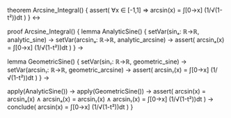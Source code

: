 theorem Arcsine_Integral() {
  assert(
    ∀x ∈ [-1,1] ⇒ arcsin(x) = ∫[0→x] (1/√(1-t²))dt
  )
} ↔

proof Arcsine_Integral() {
  lemma AnalyticSine() {
    setVar(sinₐ: ℝ→ℝ, analytic_sine) →
    setVar(arcsinₐ: ℝ→ℝ, analytic_arcsine) →
    assert(
      arcsinₐ(x) = ∫[0→x] (1/√(1-t²))dt
    )
  } →

  lemma GeometricSine() {
    setVar(sinᵧ: ℝ→ℝ, geometric_sine) →
    setVar(arcsinᵧ: ℝ→ℝ, geometric_arcsine) →
    assert(
      arcsinᵧ(x) = ∫[0→x] (1/√(1-t²))dt
    )
  } →

  apply(AnalyticSine()) →
  apply(GeometricSine()) →
  assert(
    arcsin(x) = arcsinₐ(x) ∧
    arcsinₐ(x) = arcsinᵧ(x) ∧
    arcsinᵧ(x) = ∫[0→x] (1/√(1-t²))dt
  ) →
  conclude(
    arcsin(x) = ∫[0→x] (1/√(1-t²))dt
  )
}
